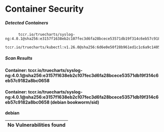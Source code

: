 # Container Security

##### Detected Containers

          tccr.io/truecharts/syslog-ng:4.0.1@sha256:e3157f1638eb2c107fec3d6fa28bcece53571db19f314c6eb57c9182a8bc0658
          tccr.io/truecharts/kubectl:v1.26.0@sha256:6d6e0e50f28b961ed1c1c6a9c140553238641591fbdc9ac7c1a348636f78c552

##### Scan Results

**Container: tccr.io/truecharts/syslog-ng:4.0.1@sha256:e3157f1638eb2c107fec3d6fa28bcece53571db19f314c6eb57c9182a8bc0658**

#### Container: tccr.io/truecharts/syslog-ng:4.0.1@sha256:e3157f1638eb2c107fec3d6fa28bcece53571db19f314c6eb57c9182a8bc0658 (debian bookworm/sid)
    

**debian**

      
| No Vulnerabilities found         |
|:---------------------------------|

      

